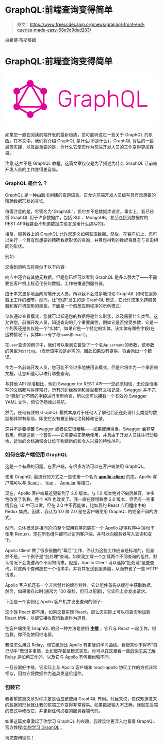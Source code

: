 # GraphQL:前端查询变得简单

> 原文：<https://www.freecodecamp.org/news/graphql-front-end-queries-made-easy-68e9d9ded283/>

拉希德·布斯塔姆

# GraphQL:前端查询变得简单

![1*49DDRZhUWvVnH-QNHuSUSw](img/743998cbc95fc056e390d1ca847d15c5.png)

如果您一直在阅读前端开发的最新趋势，您可能听说过一些关于 GraphQL 的东西。在本文中，我们将介绍 GraphQL 是什么(不是什么)，GraphQL 背后的一些最佳实践，以及最重要的是，为什么它使您作为前端开发人员的工作变得更加容易。

注意:这并不是 GraphQL 教程。这篇文章仅仅是为了描述为什么 GraphQL 让前端开发人员的工作变得更容易。

### GraphQL 是什么？

GraphQL 是一种由脸书创建的查询语言。它允许前端开发人员编写具有您想要的精确数据形状的查询。

值得注意的是，尽管名为“GraphQL”，但它并不是数据库语言。事实上，我已经将 GraphQL 用于许多数据库，包括 SQL、MongoDB，甚至连接到数据库的 REST API(我甚至不知道数据库语言是用什么编写的)。

相反，服务器上的 GraphQL 允许您定义如何获取数据。然后，在客户机上，您可以执行一个具有您想要的精确数据形状的查询，并且您得到的数据将具有与查询相同的形状。

例如:

您得到的响应将类似于以下内容:

响应中还会有其他元数据，但是您已经可以看到 GraphQL 是多么强大了——不需要在客户机上规范化任何数据。工作被推送到服务器。

由于本文更多地面向前端开发人员，所以我不会过多地讨论 GraphQL 如何在服务器上工作的细节。然而，让“奇迹”发生的是 GraphQL 模式，它允许您定义跨服务器和客户机使用的类型。下面是一个假想应用程序的示例模式:

仅仅通过查看模式，您就可以知道您的数据将是什么形状，以及需要什么类型。这允许您，前端开发人员，知道查询的几个重要属性，例如它是否接受参数，它是一个列表还是仅仅是一个“实体”，如果它是一个特定的实体，该实体有哪些字段(在这种情况下，实体`User`有字段`name`和`email`)。

在`user`查询的例子中，我们可以看到它接受了一个名为`username`的参数，该参数的类型为`String`。`!`表示该字段是必需的，因此如果没有提供，将会抛出一个错误。

作为一名前端开发人员，您可能不会过多地使用该模式，但是它将作为一个重要的文档，让您知道可以进行哪些查询。

与其他 API 标准相比，例如 Swagger for REST API——您必须相信，无论是谁编写的文档都写得非常好，所有的边缘案例和类型都有文档记录。Swagger 并不完全“强制”对不同的字段进行类型检查，所以您可以拥有一个有效的 Swagger YAML 文件，但它仍然难以导航。

然而，任何有效的 GraphQL 模式本身对于任何人了解他们正在处理什么类型的数据都非常有帮助，即使它没有被正确地注释掉和记录。

这并不是要挖苦 Swagger 或者说它很糟糕——如果使用得当，Swagger 会非常有用。但是这是一个警告——它需要被正确地使用，并且由于开发人员往往行动极快，适当的文档通常会让位于构建新的和令人兴奋的特性/API。

### 如何在客户端使用 GraphQL

这是一个有趣的问题。在客户端，有很多方法可以在客户端使用 GraphQL。

使用 GraphQL 最流行的方式之一是使用一个名为 [**apollo-client**](https://github.com/apollographql/apollo-client) 的库。Apollo 客户端可以与 [React](https://www.apollographql.com/docs/react/) 、 [Vue](https://github.com/akryum/vue-apollo) 、 [Angular](https://www.apollographql.com/docs/angular/) 等接口。

现在，Apollo 客户端最近更新到了 2.0 版本。与 1.0 版本绝对*不*向后兼容，许多包改变了名称，整个 API 也改变了。我一直在慢慢熟悉 2.0 版本，但仍有一些事情我在 1.0 中可以做，但在 2.0 中不再能做，比如我的 React 应用程序中的 Redux 集成。因此，我认为 1.0 和 2.0 是在客户端使用 GraphQL 的完全不同的方式。

然而，总体概念是相同的:将整个应用程序包装在一个 Apollo 提供程序中(类似于使用 Redux)，现在所有组件都可以访问客户端，并可以向服务器写入查询和变化。

Apollo Client 做了很多很酷的“幕后”工作，你认为这些工作应该是标准的，但显然不是。一个例子是“批处理”查询。如果我加载一个加载两个不同查询的组件，默认情况下会发送两个不同的请求。但是，Apollo Client 可以选择“批处理”这些查询，将这两个查询放在一个请求中，并将其发送到服务器，从而节省了一些 HTTP 请求。

Apollo 客户机还有一个非常健壮的缓存特性，它让组件首先从缓存中获取数据。然后，如果缓存过时(通常为 100 毫秒，但可以配置)，它实际上会发出请求。

下面是一个实例化 Apollo 客户机并发出查询的例子:

这个连 React 都不用。如果您要实现 React，那么您实际上可以将查询附加到 React 组件，以便它接收查询数据作为道具。

在客户端使用 GraphQL 的另一种方法是使用 [**中继**](https://facebook.github.io/relay/) ，它只与 React 一起工作。很抱歉，你不能使用继电器。

我没怎么用过 Relay，但它绝对比 Apollo 有更陡的学习曲线。看起来你不得不“自己动手”做很多事情，比如缓存甚至模式实现。你可以在这里看一些[的例子来了解 Relay 是如何工作的，以及它与 Apollo 有何相似和不同。](https://github.com/relayjs/relay-examples)

一旦设置好中继，它实际上与 Apollo 客户端和 react-apollo 协同工作的方式非常相似，因为它将数据作为道具发送给组件。

### 包装它

我希望这篇文章对你决定是否应该使用 GraphQL 有用。对我来说，仅仅知道进来的数据的形状就让我的前端工作变得非常容易。如果数据输入不正确，我就在后端的模式中修改它，并更新任何必要的服务器端代码。

如果这篇文章激起了你学习 GraphQL 的兴趣，我建议你更深入地看看 GraphQL 官方教程:[如何学习 GraphQL](https://www.howtographql.com/) 。

祝您查询愉快！